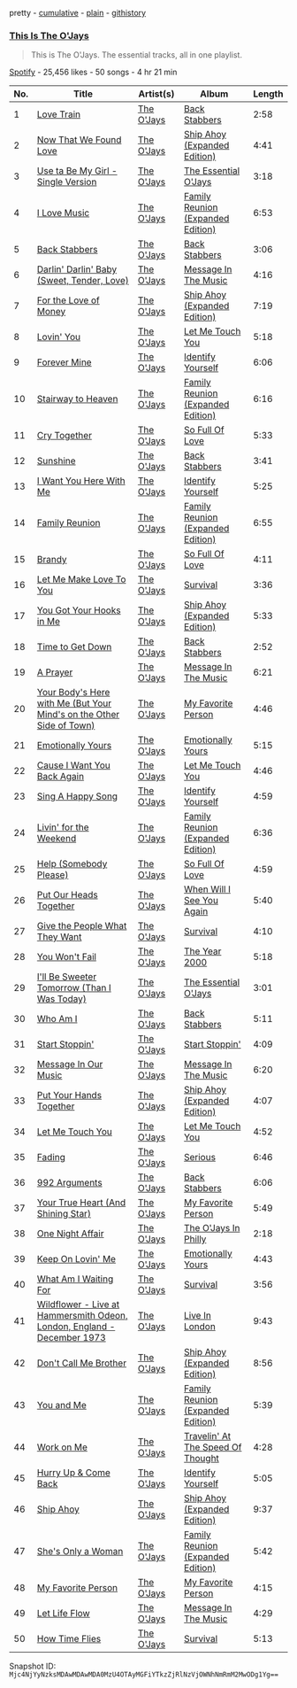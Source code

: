 pretty - [cumulative](/playlists/cumulative/37i9dQZF1DZ06evO1Oq1nW.md) - [plain](/playlists/plain/37i9dQZF1DZ06evO1Oq1nW) - [githistory](https://github.githistory.xyz/mackorone/spotify-playlist-archive/blob/main/playlists/plain/37i9dQZF1DZ06evO1Oq1nW)

### [This Is The O'Jays](https://open.spotify.com/playlist/37i9dQZF1DZ06evO1Oq1nW)

> This is The O'Jays\. The essential tracks, all in one playlist.

[Spotify](https://open.spotify.com/user/spotify) - 25,456 likes - 50 songs - 4 hr 21 min

| No. | Title | Artist(s) | Album | Length |
|---|---|---|---|---|
| 1 | [Love Train](https://open.spotify.com/track/28285KFbyCq8sJofn58qlD) | [The O'Jays](https://open.spotify.com/artist/38h03gA85YYPeDPd9ER9rT) | [Back Stabbers](https://open.spotify.com/album/09jTPeDoSuJLLAwFGNUKCX) | 2:58 |
| 2 | [Now That We Found Love](https://open.spotify.com/track/0qOkHfSClduvkvGk6fCu8l) | [The O'Jays](https://open.spotify.com/artist/38h03gA85YYPeDPd9ER9rT) | [Ship Ahoy \(Expanded Edition\)](https://open.spotify.com/album/0prtrB4HNL9tiEeAv57Bz8) | 4:41 |
| 3 | [Use ta Be My Girl \- Single Version](https://open.spotify.com/track/7AmJATXFg6Mj2grzZXkqq2) | [The O'Jays](https://open.spotify.com/artist/38h03gA85YYPeDPd9ER9rT) | [The Essential O'Jays](https://open.spotify.com/album/4pdU7xetOuKZTvpqW5Kor8) | 3:18 |
| 4 | [I Love Music](https://open.spotify.com/track/222TScMmzaZ0IdkvbLoin2) | [The O'Jays](https://open.spotify.com/artist/38h03gA85YYPeDPd9ER9rT) | [Family Reunion \(Expanded Edition\)](https://open.spotify.com/album/2Q3cf5aSlA9Da2269Ai8fD) | 6:53 |
| 5 | [Back Stabbers](https://open.spotify.com/track/0KpMY3D2G8253VTZbDBUmA) | [The O'Jays](https://open.spotify.com/artist/38h03gA85YYPeDPd9ER9rT) | [Back Stabbers](https://open.spotify.com/album/09jTPeDoSuJLLAwFGNUKCX) | 3:06 |
| 6 | [Darlin' Darlin' Baby \(Sweet, Tender, Love\)](https://open.spotify.com/track/2gdvXdZatpwlUM1bfTzwxi) | [The O'Jays](https://open.spotify.com/artist/38h03gA85YYPeDPd9ER9rT) | [Message In The Music](https://open.spotify.com/album/1XoURLvpVgr7WR4fJ6OJSC) | 4:16 |
| 7 | [For the Love of Money](https://open.spotify.com/track/3p1JoOEhVkEnTaa4JzTMSk) | [The O'Jays](https://open.spotify.com/artist/38h03gA85YYPeDPd9ER9rT) | [Ship Ahoy \(Expanded Edition\)](https://open.spotify.com/album/0prtrB4HNL9tiEeAv57Bz8) | 7:19 |
| 8 | [Lovin' You](https://open.spotify.com/track/01teVPgKyIFdbqo65UahOX) | [The O'Jays](https://open.spotify.com/artist/38h03gA85YYPeDPd9ER9rT) | [Let Me Touch You](https://open.spotify.com/album/5EUSiCoJpa682wyPMqBy4j) | 5:18 |
| 9 | [Forever Mine](https://open.spotify.com/track/2X4H5K1aT6d7UyPWVfJWmF) | [The O'Jays](https://open.spotify.com/artist/38h03gA85YYPeDPd9ER9rT) | [Identify Yourself](https://open.spotify.com/album/1R14S4kaq7WEkkRewJyPfd) | 6:06 |
| 10 | [Stairway to Heaven](https://open.spotify.com/track/0lsEQBuB5lkHZAQ1Pu7K7t) | [The O'Jays](https://open.spotify.com/artist/38h03gA85YYPeDPd9ER9rT) | [Family Reunion \(Expanded Edition\)](https://open.spotify.com/album/2Q3cf5aSlA9Da2269Ai8fD) | 6:16 |
| 11 | [Cry Together](https://open.spotify.com/track/7bmvCeN6JaeGN448OEGgLW) | [The O'Jays](https://open.spotify.com/artist/38h03gA85YYPeDPd9ER9rT) | [So Full Of Love](https://open.spotify.com/album/6MKxTNGK8IDA6bExrdOyX4) | 5:33 |
| 12 | [Sunshine](https://open.spotify.com/track/1J1QKnproZR0JkQ7Der8IW) | [The O'Jays](https://open.spotify.com/artist/38h03gA85YYPeDPd9ER9rT) | [Back Stabbers](https://open.spotify.com/album/09jTPeDoSuJLLAwFGNUKCX) | 3:41 |
| 13 | [I Want You Here With Me](https://open.spotify.com/track/4EkLSFVmsXd2c0GZSPpCFI) | [The O'Jays](https://open.spotify.com/artist/38h03gA85YYPeDPd9ER9rT) | [Identify Yourself](https://open.spotify.com/album/1R14S4kaq7WEkkRewJyPfd) | 5:25 |
| 14 | [Family Reunion](https://open.spotify.com/track/1ECFqMRNA6NFbRXgbHl87e) | [The O'Jays](https://open.spotify.com/artist/38h03gA85YYPeDPd9ER9rT) | [Family Reunion \(Expanded Edition\)](https://open.spotify.com/album/2Q3cf5aSlA9Da2269Ai8fD) | 6:55 |
| 15 | [Brandy](https://open.spotify.com/track/4FgHURAh8kHbMCQJJ37Etc) | [The O'Jays](https://open.spotify.com/artist/38h03gA85YYPeDPd9ER9rT) | [So Full Of Love](https://open.spotify.com/album/6MKxTNGK8IDA6bExrdOyX4) | 4:11 |
| 16 | [Let Me Make Love To You](https://open.spotify.com/track/5XTdQEuQhO3sUCcm2K1YnR) | [The O'Jays](https://open.spotify.com/artist/38h03gA85YYPeDPd9ER9rT) | [Survival](https://open.spotify.com/album/1fOZphC5VkWPwhX4X5OuAb) | 3:36 |
| 17 | [You Got Your Hooks in Me](https://open.spotify.com/track/6Hv6rGm9aboHovFv49pKiT) | [The O'Jays](https://open.spotify.com/artist/38h03gA85YYPeDPd9ER9rT) | [Ship Ahoy \(Expanded Edition\)](https://open.spotify.com/album/0prtrB4HNL9tiEeAv57Bz8) | 5:33 |
| 18 | [Time to Get Down](https://open.spotify.com/track/2mhVy5a8BmJ1t3YFk9DlWi) | [The O'Jays](https://open.spotify.com/artist/38h03gA85YYPeDPd9ER9rT) | [Back Stabbers](https://open.spotify.com/album/09jTPeDoSuJLLAwFGNUKCX) | 2:52 |
| 19 | [A Prayer](https://open.spotify.com/track/1Zmqt3nkQutv5X8ANO6YUE) | [The O'Jays](https://open.spotify.com/artist/38h03gA85YYPeDPd9ER9rT) | [Message In The Music](https://open.spotify.com/album/1XoURLvpVgr7WR4fJ6OJSC) | 6:21 |
| 20 | [Your Body's Here with Me \(But Your Mind's on the Other Side of Town\)](https://open.spotify.com/track/17I6vlUf2z1747kHsGmEF0) | [The O'Jays](https://open.spotify.com/artist/38h03gA85YYPeDPd9ER9rT) | [My Favorite Person](https://open.spotify.com/album/6inkUk39Y7bzsJuQtCDCya) | 4:46 |
| 21 | [Emotionally Yours](https://open.spotify.com/track/1SkVy7i1WQ5QteieGb9qeI) | [The O'Jays](https://open.spotify.com/artist/38h03gA85YYPeDPd9ER9rT) | [Emotionally Yours](https://open.spotify.com/album/1RkRxV7AWspDjtJxiuuQYf) | 5:15 |
| 22 | [Cause I Want You Back Again](https://open.spotify.com/track/4iTZ9oHsZkErLDjmSiSymH) | [The O'Jays](https://open.spotify.com/artist/38h03gA85YYPeDPd9ER9rT) | [Let Me Touch You](https://open.spotify.com/album/5EUSiCoJpa682wyPMqBy4j) | 4:46 |
| 23 | [Sing A Happy Song](https://open.spotify.com/track/3HsBtrErYQjxf4Pv2p05Oy) | [The O'Jays](https://open.spotify.com/artist/38h03gA85YYPeDPd9ER9rT) | [Identify Yourself](https://open.spotify.com/album/1R14S4kaq7WEkkRewJyPfd) | 4:59 |
| 24 | [Livin' for the Weekend](https://open.spotify.com/track/6FxjvmfQuS4DUuUC0yC4bo) | [The O'Jays](https://open.spotify.com/artist/38h03gA85YYPeDPd9ER9rT) | [Family Reunion \(Expanded Edition\)](https://open.spotify.com/album/2Q3cf5aSlA9Da2269Ai8fD) | 6:36 |
| 25 | [Help \(Somebody Please\)](https://open.spotify.com/track/4tx4PHgBlLZbG98HpXMUBm) | [The O'Jays](https://open.spotify.com/artist/38h03gA85YYPeDPd9ER9rT) | [So Full Of Love](https://open.spotify.com/album/6MKxTNGK8IDA6bExrdOyX4) | 4:59 |
| 26 | [Put Our Heads Together](https://open.spotify.com/track/0pukPFDJHfirD3pebGYL1a) | [The O'Jays](https://open.spotify.com/artist/38h03gA85YYPeDPd9ER9rT) | [When Will I See You Again](https://open.spotify.com/album/1oOMRwM09IKQwzydqUm4x1) | 5:40 |
| 27 | [Give the People What They Want](https://open.spotify.com/track/2ROR4vROCM58XLVIoCUgbm) | [The O'Jays](https://open.spotify.com/artist/38h03gA85YYPeDPd9ER9rT) | [Survival](https://open.spotify.com/album/1fOZphC5VkWPwhX4X5OuAb) | 4:10 |
| 28 | [You Won't Fail](https://open.spotify.com/track/4EMwieymtOOg9Etmykn1GO) | [The O'Jays](https://open.spotify.com/artist/38h03gA85YYPeDPd9ER9rT) | [The Year 2000](https://open.spotify.com/album/0nhMUUe0BUwd8YBj7aLkot) | 5:18 |
| 29 | [I'll Be Sweeter Tomorrow \(Than I Was Today\)](https://open.spotify.com/track/704ko7ZDPIYq51VxFT7TJU) | [The O'Jays](https://open.spotify.com/artist/38h03gA85YYPeDPd9ER9rT) | [The Essential O'Jays](https://open.spotify.com/album/4pdU7xetOuKZTvpqW5Kor8) | 3:01 |
| 30 | [Who Am I](https://open.spotify.com/track/2YswUTbozv3CfQfBV8p7L6) | [The O'Jays](https://open.spotify.com/artist/38h03gA85YYPeDPd9ER9rT) | [Back Stabbers](https://open.spotify.com/album/09jTPeDoSuJLLAwFGNUKCX) | 5:11 |
| 31 | [Start Stoppin'](https://open.spotify.com/track/49x3dOAz0FTHm4zWr9c3NW) | [The O'Jays](https://open.spotify.com/artist/38h03gA85YYPeDPd9ER9rT) | [Start Stoppin'](https://open.spotify.com/album/5guZFRRaJI4Na5vSvMB2nE) | 4:09 |
| 32 | [Message In Our Music](https://open.spotify.com/track/1lYCmnucH0yo2XGzd2h57r) | [The O'Jays](https://open.spotify.com/artist/38h03gA85YYPeDPd9ER9rT) | [Message In The Music](https://open.spotify.com/album/1XoURLvpVgr7WR4fJ6OJSC) | 6:20 |
| 33 | [Put Your Hands Together](https://open.spotify.com/track/57yGqjGKJUIzgKWdIZo9aR) | [The O'Jays](https://open.spotify.com/artist/38h03gA85YYPeDPd9ER9rT) | [Ship Ahoy \(Expanded Edition\)](https://open.spotify.com/album/0prtrB4HNL9tiEeAv57Bz8) | 4:07 |
| 34 | [Let Me Touch You](https://open.spotify.com/track/5DqMdR9SmhgTRF0DsRI7fJ) | [The O'Jays](https://open.spotify.com/artist/38h03gA85YYPeDPd9ER9rT) | [Let Me Touch You](https://open.spotify.com/album/5EUSiCoJpa682wyPMqBy4j) | 4:52 |
| 35 | [Fading](https://open.spotify.com/track/1nq2iaxAzhVWeAszQHiJ7R) | [The O'Jays](https://open.spotify.com/artist/38h03gA85YYPeDPd9ER9rT) | [Serious](https://open.spotify.com/album/5nZjWXpp6xHMshWatGuHUG) | 6:46 |
| 36 | [992 Arguments](https://open.spotify.com/track/7ycwZrSaXqhSaY5yeOZgdS) | [The O'Jays](https://open.spotify.com/artist/38h03gA85YYPeDPd9ER9rT) | [Back Stabbers](https://open.spotify.com/album/09jTPeDoSuJLLAwFGNUKCX) | 6:06 |
| 37 | [Your True Heart \(And Shining Star\)](https://open.spotify.com/track/5tJQbWlusbXJkCnSRTTRfH) | [The O'Jays](https://open.spotify.com/artist/38h03gA85YYPeDPd9ER9rT) | [My Favorite Person](https://open.spotify.com/album/6inkUk39Y7bzsJuQtCDCya) | 5:49 |
| 38 | [One Night Affair](https://open.spotify.com/track/50KfjOUY5oRlFpWRzhtIKY) | [The O'Jays](https://open.spotify.com/artist/38h03gA85YYPeDPd9ER9rT) | [The O'Jays In Philly](https://open.spotify.com/album/5Zs8zwez1HT4WbUZrc4AfP) | 2:18 |
| 39 | [Keep On Lovin' Me](https://open.spotify.com/track/6rpsIgRcHpiyK47Tqmym0v) | [The O'Jays](https://open.spotify.com/artist/38h03gA85YYPeDPd9ER9rT) | [Emotionally Yours](https://open.spotify.com/album/1RkRxV7AWspDjtJxiuuQYf) | 4:43 |
| 40 | [What Am I Waiting For](https://open.spotify.com/track/7uWj004PAUVTlu7kqlb8wn) | [The O'Jays](https://open.spotify.com/artist/38h03gA85YYPeDPd9ER9rT) | [Survival](https://open.spotify.com/album/1fOZphC5VkWPwhX4X5OuAb) | 3:56 |
| 41 | [Wildflower \- Live at Hammersmith Odeon, London, England \- December 1973](https://open.spotify.com/track/7rMPj6IZQGoLT75rC8m1m3) | [The O'Jays](https://open.spotify.com/artist/38h03gA85YYPeDPd9ER9rT) | [Live In London](https://open.spotify.com/album/3hfWpCxiuNDogbYIbx4ZQg) | 9:43 |
| 42 | [Don't Call Me Brother](https://open.spotify.com/track/6KYPvWM3iS0zGiVV4S5Cx1) | [The O'Jays](https://open.spotify.com/artist/38h03gA85YYPeDPd9ER9rT) | [Ship Ahoy \(Expanded Edition\)](https://open.spotify.com/album/0prtrB4HNL9tiEeAv57Bz8) | 8:56 |
| 43 | [You and Me](https://open.spotify.com/track/4FGYePPcvd3yuxyDR3BsCJ) | [The O'Jays](https://open.spotify.com/artist/38h03gA85YYPeDPd9ER9rT) | [Family Reunion \(Expanded Edition\)](https://open.spotify.com/album/2Q3cf5aSlA9Da2269Ai8fD) | 5:39 |
| 44 | [Work on Me](https://open.spotify.com/track/3IlG5BCaW8OYvX2B6SDSSt) | [The O'Jays](https://open.spotify.com/artist/38h03gA85YYPeDPd9ER9rT) | [Travelin' At The Speed Of Thought](https://open.spotify.com/album/7yov15wgCCwdnYKt0edevV) | 4:28 |
| 45 | [Hurry Up & Come Back](https://open.spotify.com/track/2VLnmkD9L2GgbepawJJUzV) | [The O'Jays](https://open.spotify.com/artist/38h03gA85YYPeDPd9ER9rT) | [Identify Yourself](https://open.spotify.com/album/1R14S4kaq7WEkkRewJyPfd) | 5:05 |
| 46 | [Ship Ahoy](https://open.spotify.com/track/5GTd3l7ShrGaziT7kvnNnj) | [The O'Jays](https://open.spotify.com/artist/38h03gA85YYPeDPd9ER9rT) | [Ship Ahoy \(Expanded Edition\)](https://open.spotify.com/album/0prtrB4HNL9tiEeAv57Bz8) | 9:37 |
| 47 | [She's Only a Woman](https://open.spotify.com/track/1iU8nEMGJxqCpvr6SCwJ2k) | [The O'Jays](https://open.spotify.com/artist/38h03gA85YYPeDPd9ER9rT) | [Family Reunion \(Expanded Edition\)](https://open.spotify.com/album/2Q3cf5aSlA9Da2269Ai8fD) | 5:42 |
| 48 | [My Favorite Person](https://open.spotify.com/track/5o6oXm9EqlIU9OtfSu1gCy) | [The O'Jays](https://open.spotify.com/artist/38h03gA85YYPeDPd9ER9rT) | [My Favorite Person](https://open.spotify.com/album/6inkUk39Y7bzsJuQtCDCya) | 4:15 |
| 49 | [Let Life Flow](https://open.spotify.com/track/64tjdNWWJA9RDh9NZGoPU9) | [The O'Jays](https://open.spotify.com/artist/38h03gA85YYPeDPd9ER9rT) | [Message In The Music](https://open.spotify.com/album/1XoURLvpVgr7WR4fJ6OJSC) | 4:29 |
| 50 | [How Time Flies](https://open.spotify.com/track/5CFDmizzBXLyvU1smZk0xI) | [The O'Jays](https://open.spotify.com/artist/38h03gA85YYPeDPd9ER9rT) | [Survival](https://open.spotify.com/album/1fOZphC5VkWPwhX4X5OuAb) | 5:13 |

Snapshot ID: `Mjc4NjYyNzksMDAwMDAwMDA0MzU4OTAyMGFiYTkzZjRlNzVjOWNhNmRmM2MwODg1Yg==`
